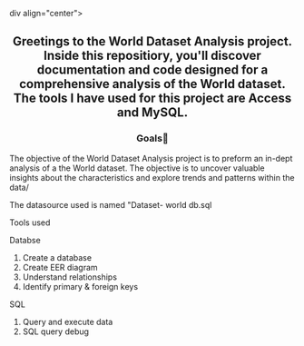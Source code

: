 div align="center"> <h2 align="center"> Greetings to the World Dataset Analysis project. Inside this repositiory, you'll discover documentation and code designed for a comprehensive analysis of the World dataset. The tools I have used for this project are Access and MySQL. </h2> </div>

<div align="center"> <h3 align="center"> Goals🎯 </h3> </div>
The objective of the World Dataset Analysis project is to preform an in-dept analysis of a the World dataset. The objective is to uncover valuable insights about the characteristics and explore trends and patterns within the data/

The datasource used is named "Dataset- world db.sql

Tools used

Databse
1) Create a database
2) Create EER diagram
3) Understand relationships 
4) Identify primary & foreign keys

SQL
1) Query and execute data 
2) SQL query debug
